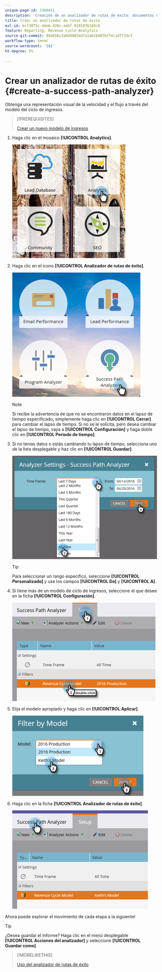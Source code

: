```yaml
---
unique-page-id: 2360411
description: 'Creación de un analizador de rutas de éxito: documentos de Marketo, documentación del producto'
title: Crear un analizador de rutas de éxito
exl-id: bcf3075c-4de6-428c-aebf-8191076169c0
feature: Reporting, Revenue Cycle Analytics
source-git-commit: 09a656c3a0d0002edfa1a61b987bff4c1dff33cf
workflow-type: tm+mt
source-wordcount: '182'
ht-degree: 5%

---
```


# Crear un analizador de rutas de éxito {#create-a-success-path-analyzer}

Obtenga una representación visual de la velocidad y el flujo a través del modelo del ciclo de ingresos.

>[!PREREQUISITES]
>
>[Crear un nuevo modelo de ingresos](/help/marketo/product-docs/reporting/revenue-cycle-analytics/revenue-cycle-models/create-a-new-revenue-model.md)

1. Haga clic en el mosaico **[!UICONTROL Analytics]**.

   ![](assets/one.png)

1. Haga clic en el icono **[!UICONTROL Analizador de rutas de éxito]**.

   ![](assets/two.png)

   >[!NOTE]
   >
   >Si recibe la advertencia de que no se encontraron datos en el lapso de tiempo especificado, simplemente haga clic en **[!UICONTROL Cerrar]** para cambiar el lapso de tiempo. Si no se le solicita, pero desea cambiar el lapso de tiempo, vaya a **[!UICONTROL Configuración]** y haga doble clic en **[!UICONTROL Periodo de tiempo]**.

1. Si no tenías datos o estás cambiando tu lapso de tiempo, selecciona uno de la lista desplegable y haz clic en **[!UICONTROL Guardar]**.

   ![](assets/timeframe.png)

   >[!TIP]
   >
   >Para seleccionar un rango específico, seleccione **[!UICONTROL Personalizado]** y use los campos **[!UICONTROL De]** y **[!UICONTROL A]**.

1. Si tiene más de un modelo de ciclo de ingresos, seleccione el que desee en la ficha **[!UICONTROL Configuración]**.

   ![](assets/four.png)

1. Elija el modelo apropiado y haga clic en **[!UICONTROL Aplicar]**.

   ![](assets/five.png)

1. Haga clic en la ficha **[!UICONTROL Analizador de rutas de éxito]**.

   ![](assets/success-tab.png)

Ahora puede explorar el movimiento de cada etapa a la siguiente!

>[!TIP]
>
>¿Desea guardar el informe? Haga clic en el menú desplegable **[!UICONTROL Acciones del analizador]** y seleccione **[!UICONTROL Guardar como]**.

>[!MORELIKETHIS]
>
>[Uso del analizador de rutas de éxito](/help/marketo/product-docs/reporting/revenue-cycle-analytics/revenue-cycle-models/using-the-success-path-analyzer.md)
